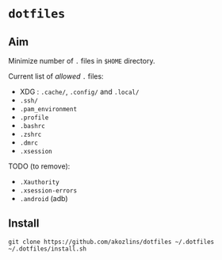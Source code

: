 # `dotfiles`

## Aim

Minimize number of `.` files in `$HOME` directory.

Current list of _allowed_ `.` files:

 - XDG : `.cache/`, `.config/` and `.local/`
 - `.ssh/`
 - `.pam_environment`
 - `.profile`
 - `.bashrc`
 - `.zshrc`
 - `.dmrc`
 - `.xsession`

TODO (to remove):

 - `.Xauthority`
 - `.xsession-errors`
 - `.android` (adb)

## Install

```
git clone https://github.com/akozlins/dotfiles ~/.dotfiles
~/.dotfiles/install.sh
```
